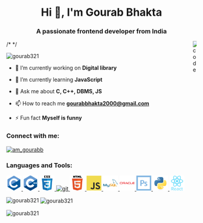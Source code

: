 <h1 align="center">Hi 👋, I'm Gourab Bhakta</h1>
<h3 align="center">A passionate frontend developer from India</h3>

/*
<img align="right" alt="code" width="10" src="https://www.google.com/url?sa=i&url=https%3A%2F%2Ftenor.com%2Fview%2Fprogrammer-gif-19019116&psig=AOvVaw1TqM5XHY7hqxA4kqwxZmL3&ust=1682892834478000&source=images&cd=vfe&ved=0CBEQjRxqFwoTCICzuOyO0P4CFQAAAAAdAAAAABAE">
*/
<p align="left"> <img src="https://media.tenor.com/images/b7939d73d32cb3ce5e48a80dd35dc599/tenor.gif" alt="gourab321" /> </p>

- 🔭 I’m currently working on **Digital library**

- 🌱 I’m currently learning **JavaScript**

- 💬 Ask me about **C, C++, DBMS, JS**

- 📫 How to reach me **gourabbhakta2000@gmail.com**

- ⚡ Fun fact **Myself is funny**

<h3 align="left">Connect with me:</h3>
<p align="left">
<a href="https://instagram.com/am_gourabb" target="blank"><img align="center" src="https://raw.githubusercontent.com/rahuldkjain/github-profile-readme-generator/master/src/images/icons/Social/instagram.svg" alt="am_gourabb" height="30" width="40" /></a>
</p>

<h3 align="left">Languages and Tools:</h3>
<p align="left"> <a href="https://www.cprogramming.com/" target="_blank" rel="noreferrer"> <img src="https://raw.githubusercontent.com/devicons/devicon/master/icons/c/c-original.svg" alt="c" width="40" height="40"/> </a> <a href="https://www.w3schools.com/cpp/" target="_blank" rel="noreferrer"> <img src="https://raw.githubusercontent.com/devicons/devicon/master/icons/cplusplus/cplusplus-original.svg" alt="cplusplus" width="40" height="40"/> </a> <a href="https://www.w3schools.com/css/" target="_blank" rel="noreferrer"> <img src="https://raw.githubusercontent.com/devicons/devicon/master/icons/css3/css3-original-wordmark.svg" alt="css3" width="40" height="40"/> </a> <a href="https://git-scm.com/" target="_blank" rel="noreferrer"> <img src="https://www.vectorlogo.zone/logos/git-scm/git-scm-icon.svg" alt="git" width="40" height="40"/> </a> <a href="https://www.w3.org/html/" target="_blank" rel="noreferrer"> <img src="https://raw.githubusercontent.com/devicons/devicon/master/icons/html5/html5-original-wordmark.svg" alt="html5" width="40" height="40"/> </a> <a href="https://developer.mozilla.org/en-US/docs/Web/JavaScript" target="_blank" rel="noreferrer"> <img src="https://raw.githubusercontent.com/devicons/devicon/master/icons/javascript/javascript-original.svg" alt="javascript" width="40" height="40"/> </a> <a href="https://www.mysql.com/" target="_blank" rel="noreferrer"> <img src="https://raw.githubusercontent.com/devicons/devicon/master/icons/mysql/mysql-original-wordmark.svg" alt="mysql" width="40" height="40"/> </a> <a href="https://www.oracle.com/" target="_blank" rel="noreferrer"> <img src="https://raw.githubusercontent.com/devicons/devicon/master/icons/oracle/oracle-original.svg" alt="oracle" width="40" height="40"/> </a> <a href="https://www.photoshop.com/en" target="_blank" rel="noreferrer"> <img src="https://raw.githubusercontent.com/devicons/devicon/master/icons/photoshop/photoshop-line.svg" alt="photoshop" width="40" height="40"/> </a> <a href="https://www.python.org" target="_blank" rel="noreferrer"> <img src="https://raw.githubusercontent.com/devicons/devicon/master/icons/python/python-original.svg" alt="python" width="40" height="40"/> </a> <a href="https://reactjs.org/" target="_blank" rel="noreferrer"> <img src="https://raw.githubusercontent.com/devicons/devicon/master/icons/react/react-original-wordmark.svg" alt="react" width="40" height="40"/> </a> </p>

<p><img align="left" src="https://github-readme-stats.vercel.app/api/top-langs?username=gourab321&show_icons=true&locale=en&layout=compact" alt="gourab321" /></p>

<p>&nbsp;<img align="center" src="https://github-readme-stats.vercel.app/api?username=gourab321&show_icons=true&locale=en" alt="gourab321" /></p>

<p><img align="center" src="https://github-readme-streak-stats.herokuapp.com/?user=gourab321&" alt="gourab321" /></p>
